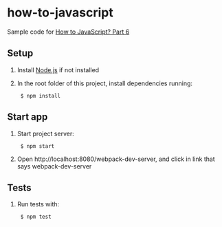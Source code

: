 # how-to-javascript

Sample code for [How to JavaScript? Part 6](https://medium.com/@jun.hanamaki/how-to-javascript-or-yet-another-javascript-guide-part-6-testing-with-mocha-and-sinon-d879178f85f0#.hf5eon9te)

## Setup

1. Install [Node.js](https://nodejs.org/) if not installed

2. In the root folder of this project, install dependencies running:

        $ npm install

## Start app

1. Start project server:

        $ npm start

2. Open http://localhost:8080/webpack-dev-server, and click in link that says webpack-dev-server

## Tests

1. Run tests with:

        $ npm test